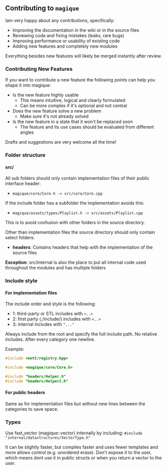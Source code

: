 ## Contributing to `magique`

Iam very happy about any contributions, specifically:

- Improving the documentation in the wiki or in the source files
- Reviewing code and fixing mistakes (leaks, rare bugs)
- Improving performance or usability of existing code
- Adding new features and completely new modules

Everything besides new features will likely be merged instantly after review.

### Contributing New Features

If you want to contribute a new feature the following points can help you shape it into magique:

- Is the new feature highly usable
    - This means intuitive, logical and clearly formulated
    - Can be more complex if it's optional and not central
- Does the new feature solve a new problem
    - Make sure it's not already solved
- Is the new feature in a state that it won't be replaced soon
    - The feature and its use cases should be evaluated from different angles

Drafts and suggestions are very welcome all the time!

### Folder structure

#### src/

All sub folders should only contain implementation files of their public interface header:

- `magique/core/Core.h -> src/core/Core.cpp`

If the include folder has a subfolder the implementation avoids this:

- `magique/assets/types/Playlist.h -> src/assets/Playlist.cpp`

This is to avoid confusion with other folders in the source directory.

Other than implementation files the source directory should only contain select folders:

- **headers**: Contains headers that help with the implementation of the source files

**Exception**: src/internal is also the place to put all internal code used throughout the modules and has multiple folders

### Include style

#### For implementation files
The include order and style is the following:

- 1: third-party or STL includes with `<..>`
- 2: first party (./include/) includes with `<..>`
- 3: internal includes with `"..."`

Always include from the root and specify the full include path. No relative includes. After every category one newline.

Example:

```cpp
#include <entt/registry.hpp>

#include <magique/core/Core.h>

#include "headers/Helper.h"
#include "headers/Helper2.h"
```

#### For public headers

Same as for implementation files but without new lines between the categories to save space.


### Types

Use fast_vector (magique::vector) internally by including:
`#include "internal/datastructures/VectorType.h"`

It can be slightly faster, but compiles faster and uses fewer templates and more allows control (e.g. unordered erase).
Don't expose it to the user, which means dont use it in public structs or when you return a vector to the user.